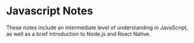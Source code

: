 # Javascript Notes

These notes include an intermediate level of understanding in JavaScript, as well as a brief introduction to Node.js and React Native.
